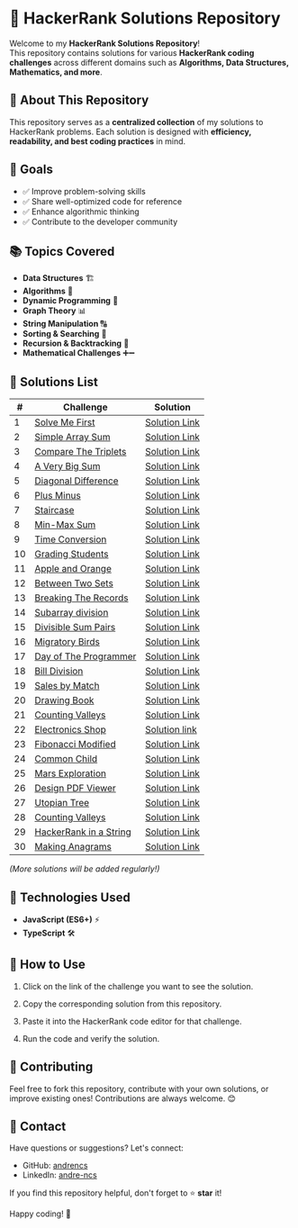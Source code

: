 # 🚀 HackerRank Solutions Repository

Welcome to my **HackerRank Solutions Repository**!  
This repository contains solutions for various **HackerRank coding challenges** across different domains such as **Algorithms, Data Structures, Mathematics, and more**.

## 📌 About This Repository

This repository serves as a **centralized collection** of my solutions to HackerRank problems. Each solution is designed with **efficiency, readability, and best coding practices** in mind.

## 🎯 Goals

- ✅ Improve problem-solving skills
- ✅ Share well-optimized code for reference
- ✅ Enhance algorithmic thinking
- ✅ Contribute to the developer community

## 📚 Topics Covered

- **Data Structures** 🏗️
- **Algorithms** 🔢
- **Dynamic Programming** 🚀
- **Graph Theory** 📊
- **String Manipulation** 🔠
- **Sorting & Searching** 🔎
- **Recursion & Backtracking** 🔁
- **Mathematical Challenges** ➕➖

## 📝 Solutions List

| #   | Challenge                                                                                 | Solution                                                                            |
| --- | ----------------------------------------------------------------------------------------- | ----------------------------------------------------------------------------------- |
| 1   | [Solve Me First](https://hackerrank.com/challenges/solve-me-first)                        | [Solution Link](./Prepare/Algorithms/Warmup/SolveMeFirst.ts)                        |
| 2   | [Simple Array Sum](https://hackerrank.com/challenges/simple-array-sum)                    | [Solution Link](./Prepare/Algorithms/Warmup/SimpleArraySum.ts)                      |
| 3   | [Compare The Triplets](https://hackerrank.com/challenges/compare-the-triplets)            | [Solution Link](./Prepare/Algorithms/Warmup/CompareTheTriplets.ts)                  |
| 4   | [A Very Big Sum](https://hackerrank.com/challenges/a-very-big-sum)                        | [Solution Link](./Prepare/Algorithms/Warmup/AVeryBigSum.ts)                         |
| 5   | [Diagonal Difference](https://hackerrank.com/challenges/diagonal-difference/)             | [Solution Link](./Prepare/Algorithms/Warmup/DiagonalDifference.ts)                  |
| 6   | [Plus Minus](https://hackerrank.com/challenges/plus-minus/)                               | [Solution Link](./Prepare/Algorithms/Warmup/PlusMinus.ts)                           |
| 7   | [Staircase](https://hackerrank.com/challenges/staircase/)                                 | [Solution Link](./Prepare/Algorithms/Warmup/Staircase.ts)                           |
| 8   | [Min-Max Sum](https://hackerrank.com/challenges/mini-max-sum)                             | [Solution Link](./Prepare/Algorithms/Warmup/MinMaxSum.ts)                           |
| 9   | [Time Conversion](https://hackerrank.com/challenges/time-conversion)                      | [Solution Link](./Prepare/Algorithms/Warmup/TimeConversion.ts)                      |
| 10  | [Grading Students](https://hackerrank.com/challenges/grading)                             | [Solution Link](./Prepare/Algorithms/Implementation/Grading.ts)                     |
| 11  | [Apple and Orange](https://hackerrank.com/challenges/apple-and-orange)                    | [Solution Link](./Prepare/Algorithms/Implementation/AppleAndOrange.ts)              |
| 12  | [Between Two Sets](https://hackerrank.com/challenges/between-two-sets)                    | [Solution Link](./Prepare/Algorithms/Implementation/BetweenTwoSets.ts)              |
| 13  | [Breaking The Records](https://hackerrank.com/challenges/breaking-best-and-worst-records) | [Solution Link](./Prepare/Algorithms/Implementation/BreakingBestAndWorstRecords.ts) |
| 14  | [Subarray division](https://hackerrank.com/challenges/the-birthday-bar/)                  | [Solution Link](./Prepare/Algorithms/Implementation/TheBirthdayBar.ts)              |
| 15  | [Divisible Sum Pairs](https://hackerrank.com/challenges/divisible-sum-pairs)              | [Solution Link](./Prepare/Algorithms/Implementation/DivisibleSumPairs.ts)           |
| 16  | [Migratory Birds](https://hackerrank.com/challenges/migratory-birds)                      | [Solution Link](./Prepare/Algorithms/Implementation/MigratoryBirds.ts)              |
| 17  | [Day of The Programmer](https://hackerrank.com/challenges/day-of-the-programmer)          | [Solution Link](./Prepare/Algorithms/Implementation/DayOfTheProgrammer.ts)          |
| 18  | [Bill Division](https://hackerrank.com/challenges/bon-appetit)                            | [Solution Link](./Prepare/Algorithms/Implementation/BonAppetit.ts)                  |
| 19  | [Sales by Match](https://hackerrank.com/challenges/sock-merchant)                         | [Solution Link](./Prepare/Algorithms/Implementation/SockMerchant.ts)                |
| 20  | [Drawing Book](https://hackerrank.com/challenges/drawing-book)                            | [Solution Link](./Prepare/Algorithms/Implementation/PageCount.ts)                   |
| 21  | [Counting Valleys](https://hackerrank.com/challenges/counting-valleys)                    | [Solution Link](./Prepare/Algorithms/Implementation/CountingValleys.ts)             |
| 22  | [Electronics Shop](https://hackerrank.com/challenges/electronics-shop)                    | [Solution link](./Prepare/Algorithms/Implementation/EletronicsShop.ts)              |
| 23  | [Fibonacci Modified](https://hackerrank.com/challenges/fibonacci-modified)                | [Solution Link](./Dynamic%20programing/FibonacciModified.ts)                        |
| 24  | [Common Child](https://hackerrank.com/challenges/common-child)                            | [Solution Link](./String/CommonChild.ts)                                            |
| 25  | [Mars Exploration](https://hackerrank.com/challenges/mars-exploration)                    | [Solution Link](./String/MarsExploration.ts)                                        |
| 26  | [Design PDF Viewer](https://hackerrank.com/challenges/designer-pdf-viewer)                | [Solution Link](./Implementation/DesignPDFViewer.ts)                                |
| 27  | [Utopian Tree](https://hackerrank.com/challenges/utopian-tree)                            | [Solution Link](./Implementation/UtopianTree.ts)                                    |
| 28  | [Counting Valleys](https://hackerrank.com/challenges/counting-valleys)                    | [Solution Link](./Implementation/CountingValleys.ts)                                |
| 29  | [HackerRank in a String](https://hackerrank.com/challenges/hackerrank-in-a-string)        | [Solution Link](./String/HackerRankInAString.ts)                                    |
| 30  | [Making Anagrams](https://hackerrank.com/challenges/making-anagrams)                      | [Solution Link](./String/MakingAnagrams.ts)                                         |

_(More solutions will be added regularly!)_

## 🔧 Technologies Used

- **JavaScript (ES6+)** ⚡
- **TypeScript** 🛠️

## 🚀 How to Use

1. Click on the link of the challenge you want to see the solution.

2. Copy the corresponding solution from this repository.

3. Paste it into the HackerRank code editor for that challenge.

4. Run the code and verify the solution.

## 🌟 Contributing

Feel free to fork this repository, contribute with your own solutions, or improve existing ones! Contributions are always welcome. 😊

## 📩 Contact

Have questions or suggestions? Let's connect:

- GitHub: [andrencs](https://github.com/andrencs)
- LinkedIn: [andre-ncs](https://linkedin.com/in/andre-ncs/)

If you find this repository helpful, don't forget to ⭐ **star** it!

Happy coding! 🚀
